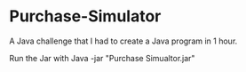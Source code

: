 # Purchase-Simulator
A Java challenge that I had to create a Java program in 1 hour.  


Run the Jar with
Java -jar "Purchase Simualtor.jar"
